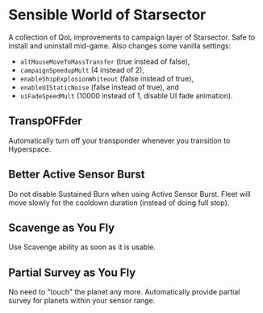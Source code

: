 # Sensible World of Starsector

A collection of QoL improvements to campaign layer of Starsector.
Safe to install and uninstall mid-game.
Also changes some vanilla settings:

-   `altMouseMoveToMassTransfer` (true instead of false),
-   `campaignSpeedupMult` (4 instead of 2),
-   `enableShipExplosionWhiteout` (false instead of true),
-   `enableUIStaticNoise` (false instead of true), and
-   `uiFadeSpeedMult` (10000 instead of 1, disable UI fade animation).

## TranspOFFder

Automatically turn off your transponder whenever you transition to Hyperspace.

## Better Active Sensor Burst

Do not disable Sustained Burn when using Active Sensor Burst.
Fleet will move slowly for the cooldown duration (instead of doing full stop).

## Scavenge as You Fly

Use Scavenge ability as soon as it is usable.

## Partial Survey as You Fly

No need to "touch" the planet any more.
Automatically provide partial survey for planets within your sensor range.
